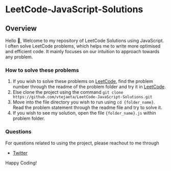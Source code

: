 # LeetCode-JavaScript-Solutions

## Overview
Hello 👋, Welcome to my repository of LeetCode Solutions using JavaScript. I often solve LeetCode problems, which helps me to write more optimised and efficient code. It mainly focuses on our intuition to approach towards any problem.

### How to solve these problems
1. If you wish to solve these problems on [LeetCode](https://leetcode.com/), find the problem number through the readme of the problem folder and try it in [LeetCode](https://leetcode.com/).
2. Else clone the project using the command `git clone https://github.com/vtejaeta/LeetCode-JavaScript-Solutions.git`
3. Move into the file directory you wish to run using `cd {folder_name}`. Read the problem statement through the readme file and try to solve it.
4. If you wish to see my solution, open the file `{folder_name}.js` within problem folder.

### Questions

For questions related to using the project, please reachout to me through

- [Twitter](https://twitter.com/vtejaeta9493)


Happy Coding!
